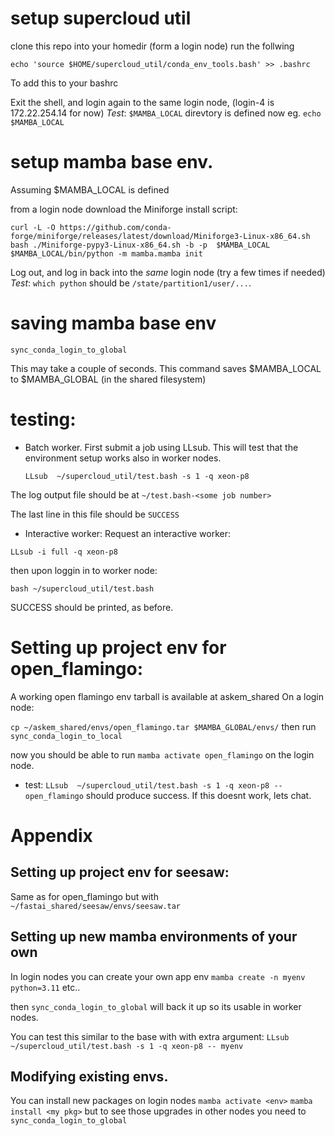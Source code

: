 # setup supercloud util

clone this repo into your homedir (form a login node) run the follwing

```
echo 'source $HOME/supercloud_util/conda_env_tools.bash' >> .bashrc
```
To add this to your bashrc

Exit the shell, and login again to the same login node,
(login-4 is 172.22.254.14 for now)
*Test*:  `$MAMBA_LOCAL` direvtory is defined now eg. `echo $MAMBA_LOCAL`

# setup mamba base env.

Assuming $MAMBA_LOCAL is defined

from a login node download the Miniforge install script:
```
curl -L -O https://github.com/conda-forge/miniforge/releases/latest/download/Miniforge3-Linux-x86_64.sh
bash ./Miniforge-pypy3-Linux-x86_64.sh -b -p  $MAMBA_LOCAL
$MAMBA_LOCAL/bin/python -m mamba.mamba init
```

Log out, and log in back into the *same* login node (try a few times if needed)
*Test*: `which python` should be `/state/partition1/user/...`.

# saving mamba base env

```sync_conda_login_to_global```

This may take a couple of seconds.
This command saves $MAMBA_LOCAL to $MAMBA_GLOBAL (in the shared filesystem)

# testing:
* Batch worker. First submit a job using LLsub. This will test that the environment setup works also in worker nodes.

  ```LLsub  ~/supercloud_util/test.bash -s 1 -q xeon-p8```
  
The log output file should be at `~/test.bash-<some job number>`

The last line in this file should be `SUCCESS`

* Interactive worker:
Request an interactive worker:

```LLsub -i full -q xeon-p8```

then upon loggin in to worker node:

```bash ~/supercloud_util/test.bash``` 

SUCCESS should be printed, as before.

# Setting up project env for open_flamingo:
A working open flamingo env tarball is available at askem_shared
On a login node:

```cp ~/askem_shared/envs/open_flamingo.tar $MAMBA_GLOBAL/envs/```
then run
```sync_conda_login_to_local```

now you should be able to run
```mamba activate open_flamingo```
on the login node.

* test: 
```LLsub  ~/supercloud_util/test.bash -s 1 -q xeon-p8 -- open_flamingo```
should produce success. If this doesnt work, lets chat.

# Appendix

## Setting up project env for seesaw:
Same as for open_flamingo but with 
`~/fastai_shared/seesaw/envs/seesaw.tar `

## Setting up new mamba environments of your own 
In login nodes you can create your own app env
`mamba create -n myenv python=3.11` etc..

then `sync_conda_login_to_global` will back it up so its usable in worker nodes.

You can test this similar to the base with with extra argument:
`LLsub  ~/supercloud_util/test.bash -s 1 -q xeon-p8 -- myenv`

## Modifying existing envs.
You can install new packages on login nodes 
`mamba activate <env>`
`mamba install <my pkg>`
but to see those upgrades in other nodes you need to 
`sync_conda_login_to_global`

















